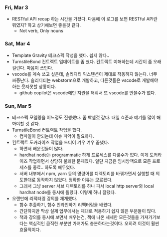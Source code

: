 ### Fri, Mar 3

- RESTful API recap 하는 시간을 가졌다. 다음에 이 로그를 보면 RESTful API란 뭐였지? 하고 상기해보면 좋을것 같다.
  - Not verb, Only nouns

### Sat, Mar 4

- Template Gravity 테크스펙 작성을 했다. 쉽지 않다..
- TurnstileBond 컨트랙트 업데이트를 좀 쳤다. 컨트랙트 이해하는데 시간이 좀 오래걸린다. 마음이 쓰인다.
- vscode를 계속 쓰고 싶은데, 솔리디티 익스텐션이 제대로 작동하지 않는다. 너무 짜증난다. 솔리디티는 webstorm으로 개발하고, 다른것들은 vscode로 개발해야 하는 웃지못할 상황이다.
  - github copilot은 vscode에만 지원을 해줘서 또 vscode를 안쓸수가 없다.

### Sun, Mar 5

- 테크스펙 모델링을 어느정도 진행했다. 좀 빡셀것 같다. 내일 효준과 얘기를 많이 해봐야할 것 같다.
- TurnstileBond 컨트랙트 작업을 했다.
  - 컴파일이 안되는데 이슈 파악이 필요하다.
- 컨트랙트 도커라이즈 작업을 드디어 겨우 겨우 끝냈다.
  - 하면서 배운것들이 많다.
  - hardhat node는 programmatic 하게 프로세스를 다룰수가 없다. 이게 도커라이즈 작업하면서 상당히 불쾌한 문제였다. 일단 지금은 임시방책으로 모든 프로세스를 종료.. 하도록 해두었다.
  - 서버 내부에서 npm, yarn 등의 명령어를 디렉토리를 바꿔가면서 실행할 때 의도한대로 동작하지 않았다. 정확한 이유는 모르겠다.
  - 그래서 그냥 server 서브 디렉토리를 하나 파서 local http server와 local hardhat node를 동시에 돌렸다. 이렇게 하니 잘됐다.
- 오랜만에 리팩터링 강의를 재개했다.
  - 함수 추출하기, 함수 인라인하기 리팩터링을 배웠다.
  - 간단하지만 막상 실제 업무에서는 제대로 적용하기 쉽지 않은 부분들이 많다.
  - 책과 강의를 동시에 보면서 배우는건, 책에 나온 세세한 모든것들을 가져가기보다는 핵심적인 큼직한 부분만 가져가도 충분하다는것이다. 오히려 이것이 훨씬 효율적이다.
